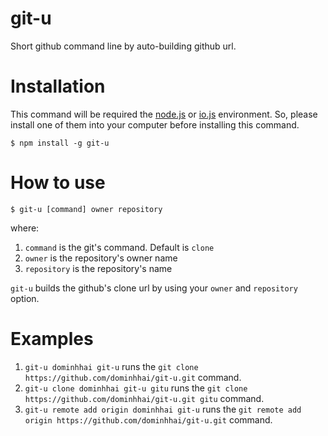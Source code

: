 # git-u

Short github command line by auto-building github url.

# Installation

This command will be required the [node.js](http://nodejs.org/) or [io.js](https://iojs.org/en/index.html) environment. So, please install one of them into your computer before installing this command.

```
$ npm install -g git-u
```

# How to use

```
$ git-u [command] owner repository
```

where:

1. `command` is the git's command. Default is `clone`
2. `owner` is the repository's owner name
3. `repository` is the repository's name

`git-u` builds the github's clone url by using your `owner` and `repository` option.

# Examples

1. `git-u dominhhai git-u` runs the `git clone https://github.com/dominhhai/git-u.git` command.
2. `git-u clone dominhhai git-u gitu` runs the `git clone https://github.com/dominhhai/git-u.git gitu` command.
3. `git-u remote add origin dominhhai git-u` runs the `git remote add origin https://github.com/dominhhai/git-u.git` command.



